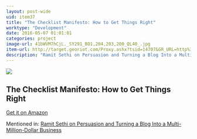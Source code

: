 ```yaml
---
layout: post-wide
uid: item37
title: "The Checklist Manifesto: How to Get Things Right"
worktype: "Development"
date: 2016-05-07 01:01:01
categories: project
image-url: 41bWVM7hCjL._SY291_BO1,204,203,200_QL40_.jpg
item-url: http://target.georiot.com/Proxy.ashx?tsid=14707&GR_URL=http%3A%2F%2Fwww.amazon.com%2FChecklist-Manifesto-How-Things-Right%2Fdp%2F0312430000%2F
description: "Ramit Sethi on Persuasion and Turning a Blog Into a Multi-Million-Dollar Business"
---
```

<a href="http://target.georiot.com/Proxy.ashx?tsid=14707&GR_URL=http%3A%2F%2Fwww.amazon.com%2FChecklist-Manifesto-How-Things-Right%2Fdp%2F0312430000%2F" target="blank"><img src="../../../../img/thumbs/41bWVM7hCjL._SY291_BO1,204,203,200_QL40_.jpg" class="prod-img"></a>
<h2>The Checklist Manifesto: How to Get Things Right</h2>
<p><a href="http://target.georiot.com/Proxy.ashx?tsid=14707&GR_URL=http%3A%2F%2Fwww.amazon.com%2FChecklist-Manifesto-How-Things-Right%2Fdp%2F0312430000%2F" target="blank">Get it on Amazon</a><p>
<p>Mentioned in: <a href="http://fourhourworkweek.com/2014/10/09/ramit-sethi-on-persuasion-and-turning-a-blog-into-a-multi-million-dollar-business/" target="blank">Ramit Sethi on Persuasion and Turning a Blog Into a Multi-Million-Dollar Business</a></p>
